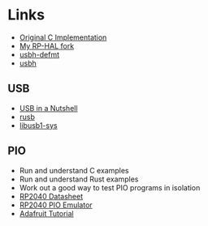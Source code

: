 # Links

- [Original C Implementation](https://github.com/sekigon-gonnoc/Pico-PIO-USB)
- [My RP-HAL fork](https://github.com/tommy-gilligan/rp-hal)
- [usbh-defmt](https://github.com/tommy-gilligan/usbh-defmt)
- [usbh](https://github.com/nilclass/usbh)

## USB

- [USB in a Nutshell](https://www.beyondlogic.org/usbnutshell/usb1.shtml)
- [rusb](https://crates.io/crates/rusb)
- [libusb1-sys](https://crates.io/crates/libusb1-sys)

## PIO

- Run and understand C examples
- Run and understand Rust examples
- Work out a good way to test PIO programs in isolation
- [RP2040 Datasheet](https://datasheets.raspberrypi.com/rp2040/rp2040-datasheet.pdf)
- [RP2040 PIO Emulator](https://github.com/soundpaint/rp2040pio)
- [Adafruit Tutorial](https://learn.adafruit.com/intro-to-rp2040-pio-with-circuitpython/overview)
